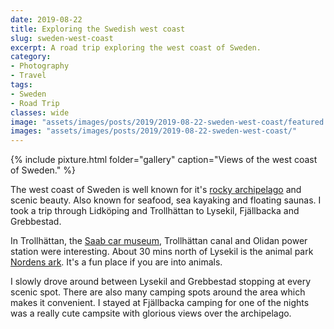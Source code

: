 ```yaml
---
date: 2019-08-22
title: Exploring the Swedish west coast
slug: sweden-west-coast
excerpt: A road trip exploring the west coast of Sweden.
category:
- Photography
- Travel
tags:
- Sweden
- Road Trip
classes: wide
image: "assets/images/posts/2019/2019-08-22-sweden-west-coast/featured.jpg"
images: "assets/images/posts/2019/2019-08-22-sweden-west-coast/"
---
```


{% include pixture.html folder="gallery" caption="Views of the west coast of Sweden." %}

The west coast of Sweden is well known for it's [rocky archipelago](https://visitsweden.com/where-to-go/southern-sweden/vastsverige/west-coast-archipelago/) and scenic beauty. Also known for seafood, sea kayaking and floating saunas. I took a trip through Lidköping and Trollhättan to Lysekil, Fjällbacka and Grebbestad.

In Trollhättan, the [Saab car museum](https://saabcarmuseum.se/en/), Trollhättan canal and Olidan power station were interesting. About 30 mins north of Lysekil is the animal park [Nordens ark](https://nordensark.se/). It's a fun place if you are into animals.

I slowly drove around between Lysekil and Grebbestad stopping at every scenic spot. There are also many camping spots around the area which makes it convenient. I stayed at Fjällbacka camping for one of the nights was a really cute campsite with glorious views over the archipelago.